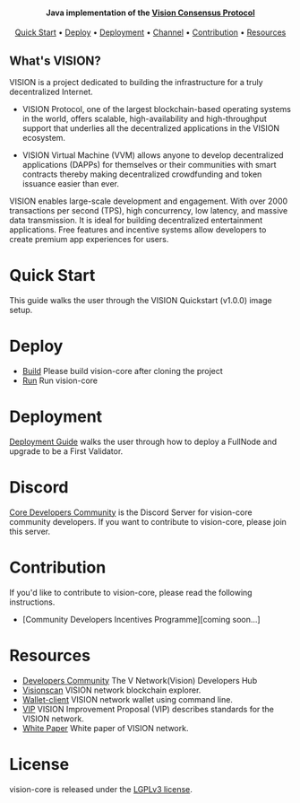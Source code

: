 

<h4 align="center">
  Java implementation of the <a href="https://www.v.network">Vision Consensus Protocol</a>
</h4>


<p align="center">

</p>

<p align="center">
  <a href="#quick-start">Quick Start</a> •
  <a href="#deploy">Deploy</a> •
  <a href="#Deployment">Deployment</a> •
  <a href="#Channel">Channel</a> •
  <a href="#Contribution">Contribution</a> •
  <a href="#Resources">Resources</a>
</p>

## What's VISION?

VISION is a project dedicated to building the infrastructure for a truly decentralized Internet.

* VISION Protocol, one of the largest blockchain-based operating systems in the world, offers scalable, high-availability and high-throughput support that underlies all the decentralized applications in the VISION ecosystem.

* VISION Virtual Machine (VVM) allows anyone to develop decentralized applications (DAPPs) for themselves or their communities with smart contracts thereby making decentralized crowdfunding and token issuance easier than ever.

VISION enables large-scale development and engagement. With over 2000 transactions per second (TPS), high concurrency, low latency, and massive data transmission. It is ideal for building decentralized entertainment applications. Free features and incentive systems allow developers to create premium app experiences for users.

# Quick Start
This guide walks the user through the VISION Quickstart (v1.0.0) image setup.


# Deploy
* [Build](./build.md) Please build vision-core after cloning the project
* [Run](./run.md) Run vision-core

# Deployment
[Deployment Guide](https://developers.v.network/docs/deployment-steps)
 walks the user through how to deploy a FullNode and upgrade to be a First Validator.

# Discord
[Core Developers Community](https://discord.gg/Ay6ChfbPJf) is the Discord Server for vision-core community developers. If you want to contribute to vision-core, please join this server.

# Contribution
If you'd like to contribute to vision-core, please read the following instructions.
- [Community Developers Incentives Programme][coming soon...]

# Resources
* [Developers Community](https://developers.v.network/) The V Network(Vision) Developers Hub
* [Visionscan](https://visionscan.org/#/) VISION network blockchain explorer.
* [Wallet-client](https://github.com/vision-consensus/vision-wallet-client) VISION network wallet using command line.
* [VIP](https://github.com/vision-consensus/vision-improvement-proposals) VISION Improvement Proposal (VIP) describes standards for the VISION network.
* [White Paper](https://www.v.network/whitepaper.pdf) White paper of VISION network.

# License
vision-core is released under the [LGPLv3 license](https://github.com/vision-consensus/vision-core/blob/master/LICENSE).
